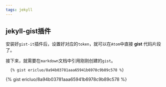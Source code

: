 ```yaml
---
tags: jekyll
---
```


## jekyll-gist插件

安装好`gist-it`插件后，设置好对应的`token`，就可以在`Atom`中直接 **gist** 代码片段了。

接下来，就需要在`markdown`文档中引用刚刚创建的`gist`。

```liquid
  {% gist ericluo/8a94b03781aaa65941b6978c9b89c578 %}
```

{% gist ericluo/8a94b03781aaa65941b6978c9b89c578 %}

